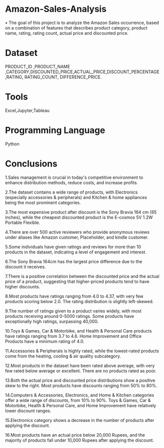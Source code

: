 # Amazon-Sales-Analysis
•	The goal of this project is to analyze the Amazon
Sales occurrence, based on a combination of features that describes product category, product name, rating, rating count, actual price and discounted price.
# Dataset 
 PRODUCT_ID ,PRODUCT_NAME ,CATEGORY,DISCOUNTED_PRICE,ACTUAL_PRICE,DISCOUNT_PERCENTAGE ,RATING, RATING_COUNT, DIFFERENCE_PRICE. 
# Tools
Excel,Jupyter,Tableau
# Programming Language
Python
# Conclusions
1.Sales management is crucial in today's competitive environment to enhance distribution methods, reduce costs, and increase profits.

2.The dataset contains a wide range of products, with Electronics (especially accessories & peripherals) and Kitchen & home appliances being the most prominent categories.

3.The most expensive product after discount is the Sony Bravia 164 cm (65 inches), while the cheapest discounted product is the E-cosmos 5V 1.2W Portable Flexible.

4.There are over 500 active reviewers who provide anonymous reviews under aliases like Amazon customer, Placeholder, and kindle customer.

5.Some individuals have given ratings and reviews for more than 10 products in the dataset, indicating a level of engagement and interest.

6.The Sony Bravia 164cm has the largest price difference due to the discount it receives.

7.There is a positive correlation between the discounted price and the actual price of a product, suggesting that higher-priced products tend to have higher discounts.

8.Most products have ratings ranging from 4.0 to 4.37, with very few products scoring below 2.0. The rating distribution is slightly left-skewed.

9.The number of ratings given to a product varies widely, with most products receiving around 0-5000 ratings. Some products have exceptionally high ratings, surpassing 40,000.

10.Toys & Games, Car & Motorbike, and Health & Personal Care products have ratings ranging from 3.7 to 4.6. Home Improvement and Office Products have a minimum rating of 4.0.

11.Accessories & Peripherals is highly rated, while the lowest-rated products come from the heating, cooling & air quality subcategory.

12.Most products in the dataset have been rated above average, with very few rated below average or excellent. There are no products rated as poor.

13.Both the actual price and discounted price distributions show a positive skew to the right. Most products have discounts ranging from 50% to 80%.

14.Computers & Accessories, Electronics, and Home & Kitchen categories offer a wide range of discounts, from 10% to 90%. Toys & Games, Car & Motorbike, Health & Personal Care, and Home Improvement have relatively lower discount ranges.

15.Electronics category shows a decrease in the number of products after applying the discount.

16.Most products have an actual price below 20,000 Rupees, and the majority of products fall under 10,000 Rupees after applying the discount.
